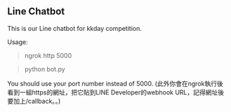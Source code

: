 ## Line Chatbot
This is our Line chatbot for kkday competition.

Usage:
> ngrok http 5000

> python bot.py

You should use your port number instead of 5000.
(此外你會在ngrok執行後看到一組https的網址，把它貼到LINE Developer的webhook URL，記得網址後要加上/callback。。)